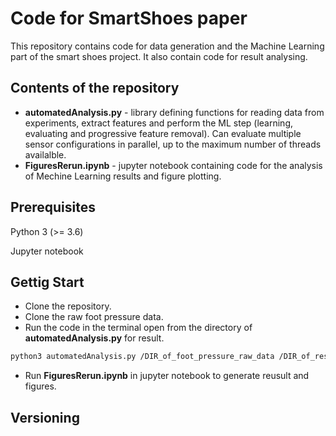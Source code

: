 # Code for SmartShoes paper
This repository contains code for data generation and the Machine Learning part of the smart shoes project. It also contain code for result analysing.

## Contents of the repository
* **automatedAnalysis.py** - library defining functions for reading data from experiments, extract features and perform the ML step (learning, evaluating and progressive feature removal). Can evaluate multiple sensor configurations in parallel, up to the maximum number of threads availalble.
* **FiguresRerun.ipynb** - jupyter notebook containing code for the analysis of Mechine Learning results and figure plotting.

## Prerequisites
Python 3 (>= 3.6)

Jupyter notebook

## Gettig Start
* Clone the repository.
* Clone the raw foot pressure data.
* Run the code in the terminal open from the directory of **automatedAnalysis.py** for result.
```bash
python3 automatedAnalysis.py /DIR_of_foot_pressure_raw_data /DIR_of_result
```
* Run **FiguresRerun.ipynb** in jupyter notebook to generate reusult and figures.

## Versioning

